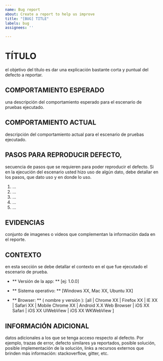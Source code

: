```yaml
---
name: Bug report
about: Create a report to help us improve
title: "[BUG] TITLE"
labels: bug
assignees: ''

---
```


# TÍTULO 
el objetivo del título es dar una explicación bastante corta y puntual del defecto a reportar.

## COMPORTAMIENTO ESPERADO 
una descripción del comportamiento esperado para el escenario de pruebas ejecutado.

## COMPORTAMIENTO ACTUAL
descripción del comportamiento actual para el escenario de pruebas ejecutado.

## PASOS PARA REPRODUCIR DEFECTO, 
secuencia de pasos que se requieren para poder reproducir el defecto. Si en la ejecución del escenario usted hizo uso de algún dato, debe detallar en los pasos, que dato uso y en donde lo uso.
1. ...
2. ...
3. ...
4. ...
5. ... 

## EVIDENCIAS 
conjunto de imagenes o videos que complementan la información dada en el reporte.

## CONTEXTO
 en esta sección se debe detallar el contexto en el que fue ejecutado el escenario de prueba.

- ** Versión de la app: ** [ej: 1.0.0]

- ** Sistema operativo: ** [Windows XX, Mac XX, Ubuntu XX]

- ** Browser: ** ( nombre y versión ): [all | Chrome XX | Firefox XX | IE XX | Safari XX | Mobile Chrome XX |  Android X.X Web Browser | iOS XX Safari | iOS XX UIWebView | iOS XX  WKWebView ]

## INFORMACIÓN ADICIONAL 
datos adicionales a los que se tenga acceso respecto al defecto. Por ejemplo, trazas de error, defecto similares ya reportados, posible solución, posible implementación de la solución, links a recursos externos que brinden más información: stackoverflow, gitter, etc.
